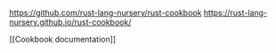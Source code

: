 https://github.com/rust-lang-nursery/rust-cookbook
https://rust-lang-nursery.github.io/rust-cookbook/

[[Cookbook documentation]]